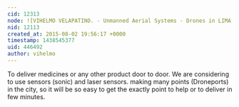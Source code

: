 ```yaml
---
cid: 12313
node: ![VIHELMO VELAPATINO. - Unmanned Aerial Systems - Drones in LIMA PERU](../notes/vihelmo/08-01-2015/unammne-aerial-systems-drones-in-lima-peru)
nid: 12113
created_at: 2015-08-02 19:56:17 +0000
timestamp: 1438545377
uid: 446492
author: vihelmo
---
```


To deliver medicines or any other product door to door. We are considering to use sensors (sonic) and laser sensors. making many points (Droneports) in the city, so it will be so easy to get the exactly point to help or to deliver  in few minutes. 